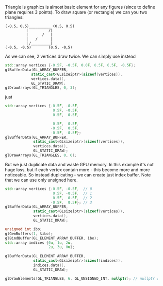 Triangle is graphics is almost basic element for any figures (since to define plane requires 3 points). To draw square (or rectangle) we can you two triangles: 
```
(-0.5, 0.5)__________ (0.5, 0.5)
          |         /|
          |      /   |
          |   /      |
          |/_________|
(-0.5, -0.5)        (0.5, -0,5)
```
As we can see, 2 vertices draw twice. We can simply use instead 
```c++ 
std::array vertices {-0.5F, -0.5F, 0.0F, 0.5F, 0.5F, -0.5F};
glBufferData(GL_ARRAY_BUFFER, 
            static_cast<GLsizeiptr>(sizeof(vertices)),
            vertices.data(),
            GL_STATIC_DRAW);
glDrawArrays(GL_TRIANGLES, 0, 3);
```
just 
```c++
std::array vertices {-0.5F, -0.5F,
                      0.5F, -0.5F,
                      0.5F,  0.5F,

                      0.5F,  0.5F,
                     -0.5F,  0.5F,
                     -0.5F, -0.5F};
glBufferData(GL_ARRAY_BUFFER, 
             static_cast<GLsizeiptr>(sizeof(vertices)),
             vertices.data(),
             GL_STATIC_DRAW);
glDrawArrays(GL_TRIANGLES, 0, 6);
```
But we just duplicate data and waste GPU memory. In this example it's not huge loss, but if each vertex contain more - this become more and more noticeable. So instead duplicating - we can create just index buffer. Note that we can use only unsigned here. 
```c++
std::array vertices {-0.5F, -0.5F,  // 0
                      0.5F, -0.5F,  // 1
                      0.5F,  0.5F,  // 2
                     -0.5F,  0.5F}; // 3
glBufferData(GL_ARRAY_BUFFER, 
             static_cast<GLsizeiptr>(sizeof(vertices)),
             vertices.data(),
             GL_STATIC_DRAW);

unsigned int ibo;  
glGenBuffers(1, &ibo);  
glBindBuffer(GL_ELEMENT_ARRAY_BUFFER, ibo);
std::array indices {0u, 1u, 2u,
			        2u, 3u, 0u};
			        
glBufferData(GL_ELEMENT_ARRAY_BUFFER, 
	         static_cast<GLsizeiptr>(sizeof(indices)),
	         indices.data(),
	         GL_STATIC_DRAW);

glDrawElements(GL_TRIANGLES, 6, GL_UNSIGNED_INT, nullptr); // nullptr since we bind GL_ELEMENT_ARRAY_BUFFER, 
```

